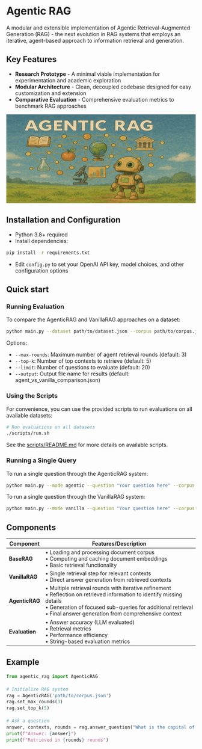 # Agentic RAG

A modular and extensible implementation of Agentic Retrieval-Augmented Generation (RAG) - the next evolution in RAG systems that employs an iterative, agent-based approach to information retrieval and generation.

## Key Features

- **Research Prototype** - A minimal viable implementation for experimentation and academic exploration
- **Modular Architecture** - Clean, decoupled codebase designed for easy customization and extension
- **Comparative Evaluation** - Comprehensive evaluation metrics to benchmark RAG approaches

![AgenticRAG Architecture](agenticRAG.png)


## Installation and Configuration

- Python 3.8+ required
- Install dependencies:
```bash
pip install -r requirements.txt
```
- Edit `config.py` to set your OpenAI API key, model choices, and other configuration options


## Quick start

### Running Evaluation

To compare the AgenticRAG and VanillaRAG approaches on a dataset:

```bash
python main.py --dataset path/to/dataset.json --corpus path/to/corpus.json
```

Options:
- `--max-rounds`: Maximum number of agent retrieval rounds (default: 3)
- `--top-k`: Number of top contexts to retrieve (default: 5)
- `--limit`: Number of questions to evaluate (default: 20)
- `--output`: Output file name for results (default: agent_vs_vanilla_comparison.json)

### Using the Scripts

For convenience, you can use the provided scripts to run evaluations on all available datasets:

```bash
# Run evaluations on all datasets
./scripts/run.sh
```

See the [scripts/README.md](scripts/README.md) for more details on available scripts.

### Running a Single Query

To run a single question through the AgenticRAG system:

```bash
python main.py --mode agentic --question "Your question here" --corpus path/to/corpus.json
```

To run a single question through the VanillaRAG system:

```bash
python main.py --mode vanilla --question "Your question here" --corpus path/to/corpus.json
```

## Components

| Component | Features/Description |
|-----------|---------------------|
| **BaseRAG** | • Loading and processing document corpus<br>• Computing and caching document embeddings<br>• Basic retrieval functionality |
| **VanillaRAG** | • Single retrieval step for relevant contexts<br>• Direct answer generation from retrieved contexts |
| **AgenticRAG** | • Multiple retrieval rounds with iterative refinement<br>• Reflection on retrieved information to identify missing details<br>• Generation of focused sub-queries for additional retrieval<br>• Final answer generation from comprehensive context |
| **Evaluation** | • Answer accuracy (LLM evaluated)<br>• Retrieval metrics<br>• Performance efficiency<br>• String-based evaluation metrics |

## Example

```python
from agentic_rag import AgenticRAG

# Initialize RAG system
rag = AgenticRAG('path/to/corpus.json')
rag.set_max_rounds(3)
rag.set_top_k(5)

# Ask a question
answer, contexts, rounds = rag.answer_question("What is the capital of France?")
print(f"Answer: {answer}")
print(f"Retrieved in {rounds} rounds")
``` 

